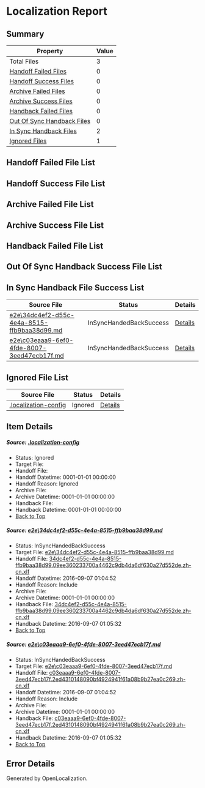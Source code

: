 # <a name='report-top'></a> Localization Report

## Summary
 Property | Value 
 -------- | ----- 
 Total Files | 3
[ Handoff Failed Files ](#handoff-failed-list)| 0
[ Handoff Success Files ](#handoff-success-list)| 0
[ Archive Failed Files ](#archive-failed-list)| 0
[ Archive Success Files ](#archive-success-list)| 0
[ Handback Failed Files ](#handback-failed-list)| 0
[ Out Of Sync Handback Files ](#outofsync-handback-success-list)| 0
[ In Sync Handback Files ](#insync-handback-success-list)| 2
[ Ignored Files ](#ignored-list)| 1

## <a name='handoff-failed-list'></a> Handoff Failed File List

## <a name='handoff-success-list'></a> Handoff Success File List

## <a name='archive-failed-list'></a> Archive Failed File List

## <a name='archive-success-list'></a> Archive Success File List

## <a name='handback-failed-list'></a> Handback Failed File List

## <a name='outofsync-handback-success-list'></a> Out Of Sync Handback Success File List

## <a name='insync-handback-success-list'></a> In Sync Handback File Success List
 Source File | Status | Details 
 ----------- | ------ | ------- 
 [e2e\34dc4ef2-d55c-4e4a-8515-ffb9baa38d99.md](https://github.com/OpenLocalizationTestOrg/ol-test0/blob/421977e98050aa6e4e4c6e0ac3733669b0c4cfd8/e2e/34dc4ef2-d55c-4e4a-8515-ffb9baa38d99.md) | InSyncHandedBackSuccess | [Details](#b69d559804d0a6d80f3da3fec3d03ed458046c661)
 [e2e\c03eaaa9-6ef0-4fde-8007-3eed47ecb17f.md](https://github.com/OpenLocalizationTestOrg/ol-test0/blob/421977e98050aa6e4e4c6e0ac3733669b0c4cfd8/e2e/c03eaaa9-6ef0-4fde-8007-3eed47ecb17f.md) | InSyncHandedBackSuccess | [Details](#fd851403435e2ab2423f42f6c6ac43f94a1f7e832)

## <a name='ignored-list'></a> Ignored File List
 Source File | Status | Details 
 ----------- | ------ | ------- 
 [.localization-config](https://github.com/OpenLocalizationTestOrg/ol-test0/blob/421977e98050aa6e4e4c6e0ac3733669b0c4cfd8/.localization-config) | Ignored | [Details](#3d4f252ac210baf56311d7e97dcc2db10974dbd20)

## Item Details
##### <a name='3d4f252ac210baf56311d7e97dcc2db10974dbd20'></a> Source: [.localization-config](https://github.com/OpenLocalizationTestOrg/ol-test0/blob/421977e98050aa6e4e4c6e0ac3733669b0c4cfd8/.localization-config)
* Status: Ignored
* Target File: 
* Handoff File: 
* Handoff Datetime: 0001-01-01 00:00:00
* Handoff Reason: Ignored
* Archive File: 
* Archive Datetime: 0001-01-01 00:00:00
* Handback File: 
* Handback Datetime: 0001-01-01 00:00:00
* [Back to Top](#report-top)

##### <a name='b69d559804d0a6d80f3da3fec3d03ed458046c661'></a> Source: [e2e\34dc4ef2-d55c-4e4a-8515-ffb9baa38d99.md](https://github.com/OpenLocalizationTestOrg/ol-test0/blob/421977e98050aa6e4e4c6e0ac3733669b0c4cfd8/e2e/34dc4ef2-d55c-4e4a-8515-ffb9baa38d99.md)
* Status: InSyncHandedBackSuccess
* Target File: [e2e\34dc4ef2-d55c-4e4a-8515-ffb9baa38d99.md](https://github.com/OpenLocalizationTestOrg/ol-test0-zhcn/blob/92c708e922e931c15b1c6cb3c7ac752947fe2abf/e2e/34dc4ef2-d55c-4e4a-8515-ffb9baa38d99.md)
* Handoff File: [34dc4ef2-d55c-4e4a-8515-ffb9baa38d99.09ee360233700a4462c9db4da6df630a27d552de.zh-cn.xlf](https://github.com/OpenLocalizationTestOrg/ol-test0-handoff/blob/5df8a9e8e17caed5421a4c1dcf86a33ed01394fa/ol-handoff/OpenLocalizationTestOrg/ol-test0-zhcn/ci/ht/34dc4ef2-d55c-4e4a-8515-ffb9baa38d99.09ee360233700a4462c9db4da6df630a27d552de.zh-cn.xlf)
* Handoff Datetime: 2016-09-07 01:04:52
* Handoff Reason: Include
* Archive File: 
* Archive Datetime: 0001-01-01 00:00:00
* Handback File: [34dc4ef2-d55c-4e4a-8515-ffb9baa38d99.09ee360233700a4462c9db4da6df630a27d552de.zh-cn.xlf](https://github.com/OpenLocalizationTestOrg/ol-test0-handback/blob/1e640d9d317f4b0f775a77351424fe7d2d83bc47/ol-handback/OpenLocalizationTestOrg/ol-test0-zhcn/ci/ht/34dc4ef2-d55c-4e4a-8515-ffb9baa38d99.09ee360233700a4462c9db4da6df630a27d552de.zh-cn.xlf)
* Handback Datetime: 2016-09-07 01:05:32
* [Back to Top](#report-top)

##### <a name='fd851403435e2ab2423f42f6c6ac43f94a1f7e832'></a> Source: [e2e\c03eaaa9-6ef0-4fde-8007-3eed47ecb17f.md](https://github.com/OpenLocalizationTestOrg/ol-test0/blob/421977e98050aa6e4e4c6e0ac3733669b0c4cfd8/e2e/c03eaaa9-6ef0-4fde-8007-3eed47ecb17f.md)
* Status: InSyncHandedBackSuccess
* Target File: [e2e\c03eaaa9-6ef0-4fde-8007-3eed47ecb17f.md](https://github.com/OpenLocalizationTestOrg/ol-test0-zhcn/blob/92c708e922e931c15b1c6cb3c7ac752947fe2abf/e2e/c03eaaa9-6ef0-4fde-8007-3eed47ecb17f.md)
* Handoff File: [c03eaaa9-6ef0-4fde-8007-3eed47ecb17f.2ed4310148090bf4924941f61a08b9b27ea0c269.zh-cn.xlf](https://github.com/OpenLocalizationTestOrg/ol-test0-handoff/blob/5df8a9e8e17caed5421a4c1dcf86a33ed01394fa/ol-handoff/OpenLocalizationTestOrg/ol-test0-zhcn/ci/ht/c03eaaa9-6ef0-4fde-8007-3eed47ecb17f.2ed4310148090bf4924941f61a08b9b27ea0c269.zh-cn.xlf)
* Handoff Datetime: 2016-09-07 01:04:52
* Handoff Reason: Include
* Archive File: 
* Archive Datetime: 0001-01-01 00:00:00
* Handback File: [c03eaaa9-6ef0-4fde-8007-3eed47ecb17f.2ed4310148090bf4924941f61a08b9b27ea0c269.zh-cn.xlf](https://github.com/OpenLocalizationTestOrg/ol-test0-handback/blob/1e640d9d317f4b0f775a77351424fe7d2d83bc47/ol-handback/OpenLocalizationTestOrg/ol-test0-zhcn/ci/ht/c03eaaa9-6ef0-4fde-8007-3eed47ecb17f.2ed4310148090bf4924941f61a08b9b27ea0c269.zh-cn.xlf)
* Handback Datetime: 2016-09-07 01:05:32
* [Back to Top](#report-top)


## Error Details

Generated by OpenLocalization.
